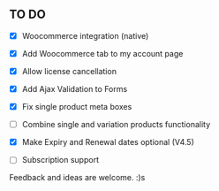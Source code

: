 ## TO DO

- [x] Woocommerce integration (native)
- [x] Add Woocommerce tab to my account page
- [x] Allow license cancellation
- [x] Add Ajax Validation to Forms
- [x] Fix single product meta boxes
- [ ] Combine single and variation products functionality
- [x] Make Expiry and Renewal dates optional (V4.5)
- [ ] Subscription support


Feedback and ideas are welcome. :)s
